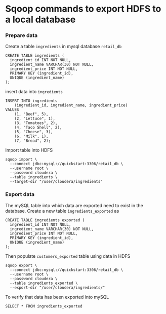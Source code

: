 # Sqoop commands to export HDFS to a local database

### Prepare data 

Create a table `ingredients` in mysql database `retail_db`
```
CREATE TABLE ingredients (
  ingredient_id INT NOT NULL, 
  ingredient_name VARCHAR(30) NOT NULL,
  ingredient_price INT NOT NULL,
  PRIMARY KEY (ingredient_id),  
  UNIQUE (ingredient_name)
);
```
insert data into `ingredients`
```
INSERT INTO ingredients
    (ingredient_id, ingredient_name, ingredient_price)
VALUES 
    (1, "Beef", 5),
    (2, "Lettuce", 1),
    (3, "Tomatoes", 2),
    (4, "Taco Shell", 2),
    (5, "Cheese", 3),
    (6, "Milk", 1),
    (7, "Bread", 2);
```
Import table into HDFS
```
sqoop import \
  --connect jdbc:mysql://quickstart:3306/retail_db \
  --username root \
  --password cloudera \
  --table ingredients \
  --target-dir "/user/cloudera/ingredients" 
```

### Export data
The mySQL table into which data are exported need to exist in the database. Create a new table `ingredients_exported` as
```
CREATE TABLE ingredients_exported (
  ingredient_id INT NOT NULL, 
  ingredient_name VARCHAR(30) NOT NULL,
  ingredient_price INT NOT NULL,
  PRIMARY KEY (ingredient_id),  
  UNIQUE (ingredient_name)
);
```
Then populate `customers_exported` table using data in HDFS
``` 
sqoop export \
  --connect jdbc:mysql://quickstart:3306/retail_db \
  --username root \
  --password cloudera \
  --table ingredients_exported \
  --export-dir "/user/cloudera/ingredients/"
```
To verify that data has been exported into mySQL
```
SELECT * FROM ingredients_exported
```


